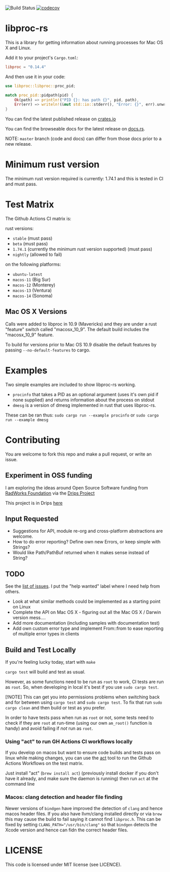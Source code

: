 ![Build Status](https://travis-ci.org/andrewdavidmackenzie/libproc-rs.svg?branch=master "Mac OS X")
[![codecov](https://codecov.io/gh/andrewdavidmackenzie/libproc-rs/branch/master/graph/badge.svg)](https://codecov.io/gh/andrewdavidmackenzie/libproc-rs)

# libproc-rs
This is a library for getting information about running processes for Mac OS X and Linux.

Add it to your project's `Cargo.toml`:
```toml
libproc = "0.14.4"
```

And then use it in your code:
```rust
use libproc::libproc::proc_pid;

match proc_pid::pidpath(pid) {
    Ok(path) => println!("PID {}: has path {}", pid, path),
    Err(err) => writeln!(&mut std::io::stderr(), "Error: {}", err).unwrap()
}
```

You can find the latest published release on [crates.io](https://crates.io/crates/libproc)

You can find the browseable docs for the latest release on [docs.rs](https://docs.rs/libproc/latest/libproc/).

NOTE: `master` branch (code and docs) can differ from those docs prior to a new release.

# Minimum rust version
The minimum rust version required is currently: 1.74.1 and this is tested in CI and must pass.

# Test Matrix
The Github Actions CI matrix is:

rust versions:
* `stable` (must pass)
* `beta` (must pass)
* `1.74.1` (currently the minimum rust version supported) (must pass)
* `nightly` (allowed to fail) 

on the following platforms:
* `ubuntu-latest`
* `macos-11` (Big Sur)
* `macos-12` (Monterey)
* `macos-13` (Ventura)
* `macos-14` (Sonoma)


## Mac OS X Versions
Calls were added to libproc in 10.9 (Mavericks) and they are under a rust "feature" switch called "macosx_10_9".
The default build includes the "macosx_10_9" feature.

To build for versions prior to Mac OS 10.9 disable the default features by passing `--no-default-features` to cargo.

# Examples
Two simple examples are included to show libproc-rs working.

- `procinfo` that takes a PID as an optional argument (uses it's own pid if none supplied) and returns
  information about the process on stdout
- `dmesg` is a version of dmesg implemented in rust that uses libproc-rs.

These can be ran thus:
`sudo cargo run --example procinfo` or 
`sudo cargo run --example dmesg`

# Contributing
You are welcome to fork this repo and make a pull request, or write an issue.

## Experiment in OSS funding
I am exploring the ideas around Open Source Software funding from [RadWorks Foundation]([https://radworks.org/) via the [Drips Project](https://www.drips.network/)

This project is in Drips [here](https://www.drips.network/app/projects/github/andrewdavidmackenzie/libproc-rs)

## Input Requested
* Suggestions for API, module re-org and cross-platform abstractions are welcome.
* How to do error reporting? Define own new Errors, or keep simple with Strings?
* Would like Path/PathBuf returned when it makes sense instead of String?

## TODO
See the [list of issues](https://github.com/andrewdavidmackenzie/libproc-rs/issues). 
I put the "help wanted" label where I need help from others.
 
- Look at what similar methods could be implemented as a starting point on Linux
- Complete the API on Mac OS X - figuring out all the Mac OS X / Darwin version mess....
- Add more documentation (including samples with documentation test)
- Add own custom error type and implement From::from to ease reporting of multiple error types in clients

## Build and Test Locally
If you're feeling lucky today, start with 
`make`

`cargo test` will build and test as usual.

However, as some functions need to be run as `root` to work, CI tests are run as `root`.
So, when developing in local it's best if you use `sudo cargo test`.

[!NOTE] This can get you into permissions problems when switching back and for
between using `cargo test` and `sudo cargo test`.
To fix that run `sudo cargo clean` and then build or test as you prefer.

In order to have tests pass when run as `root` or not, some tests need to check if they are `root`
at run-time (using our own `am_root()` function is handy) and avoid failing if *not* run as `root`.

### Using "act" to run GH Actions CI workflows locally
If you develop on macos but want to ensure code builds and tests pass on linux while making changes,
you can use the [act](https://github.com/nektos/act) tool to run the Github Actions Workflows on
the test matrix.

Just install "act" (`brew install act`) (previously install docker if you don't have it already,
and make sure the daemon is running) then run `act` at the command line

### Macos: clang detection and header file finding
Newer versions of `bindgen` have improved the detection of `clang` and hence macos header files.
If you also have llvm/clang installed directly or via `brew` this may cause the build to fail saying it
cannot find `libproc.h`. This can be fixed by setting `CLANG_PATH="/usr/bin/clang"` so that `bindgen`
detects the Xcode version and hence can fidn the correct header files.

# LICENSE
This code is licensed under MIT license (see LICENCE).

